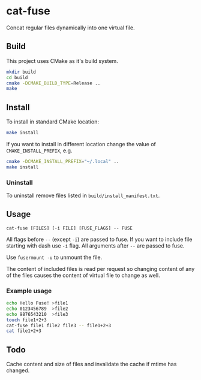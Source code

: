 # cat-fuse
Concat regular files dynamically into one virtual file.

## Build
This project uses CMake as it's build system.
```bash
mkdir build
cd build
cmake -DCMAKE_BUILD_TYPE=Release ..
make
```

## Install
To install in standard CMake location:
```bash
make install
```

If you want to install in different location change the value of `CMAKE_INSTALL_PREFIX`, e.g.
```bash
cmake -DCMAKE_INSTALL_PREFIX="~/.local" ..
make install
```

### Uninstall
To uninstall remove files listed in `build/install_manifest.txt`.

## Usage
```
cat-fuse [FILES] [-i FILE] [FUSE_FLAGS] -- FUSE
```

All flags before `--` (except `-i`) are passed to fuse.
If you want to include file starting with dash use `-i` flag.
All arguments after `--` are passed to fuse.

Use `fusermount -u` to unmount the file.

The content of included files is read per request so changing content of any of the files causes the content of virtual file to change as well.

### Example usage
```bash
echo Hello Fuse! >file1
echo 0123456789  >file2
echo 9876543210  >file3
touch file1+2+3
cat-fuse file1 file2 file3 -- file1+2+3
cat file1+2+3
```

## Todo
Cache content and size of files and invalidate the cache if mtime has changed.
